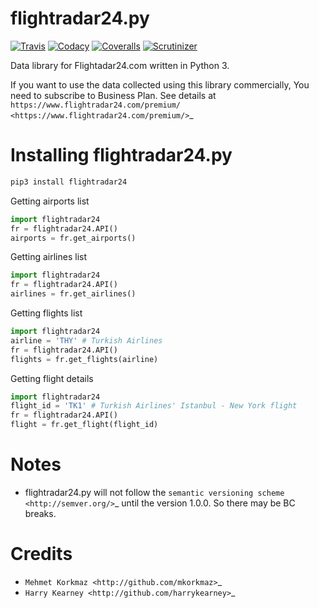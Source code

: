 flightradar24.py
================


[![Travis](https://api.travis-ci.org/mkorkmaz/flightradar24.svg?branch=master)](https://travis-ci.org/mkorkmaz/flightradar24)
[![Codacy](https://api.codacy.com/project/badge/Grade/8c51d54a63c44c88839d07f61848df6d)](https://www.codacy.com/app/mehmet/flightradar24/) [![Coveralls](https://coveralls.io/repos/github/mkorkmaz/flightradar24/badge.svg?branch=master)](https://coveralls.io/github/mkorkmaz/flightradar24?branch=master) [![Scrutinizer](https://scrutinizer-ci.com/g/mkorkmaz/flightradar24/badges/quality-score.png?b=master)](https://scrutinizer-ci.com/g/mkorkmaz/flightradar24/?branch=master)

Data library for Flightadar24.com written in Python 3.

If you want to use  the data collected using this library commercially, You need to subscribe to Business Plan. See details at  `https://www.flightradar24.com/premium/ <https://www.flightradar24.com/premium/>`_


Installing flightradar24.py
===========================

```bash
pip3 install flightradar24
````

Getting airports list

```python
import flightradar24
fr = flightradar24.API()
airports = fr.get_airports()
```

Getting airlines list

```python
import flightradar24
fr = flightradar24.API()
airlines = fr.get_airlines()
```

Getting flights list

```python
import flightradar24
airline = 'THY' # Turkish Airlines
fr = flightradar24.API()
flights = fr.get_flights(airline)
```

Getting flight details

```python
import flightradar24
flight_id = 'TK1' # Turkish Airlines' Istanbul - New York flight
fr = flightradar24.API()
flight = fr.get_flight(flight_id)
```

Notes
=====

* flightradar24.py will not follow the `semantic versioning scheme <http://semver.org/>`_ until the version 1.0.0. So there may be BC breaks.


Credits
=======

* `Mehmet Korkmaz <http://github.com/mkorkmaz>`_
* `Harry Kearney <http://github.com/harrykearney>`_



